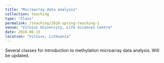 ```yaml
---
title: "Microarray data analysis"
collection: teaching
type: "Class"
permalink: /teaching/2018-spring-teaching-1
venue: "Vilnius University, Life Sciences Centre"
date: 2018-06-15
location: "Vilnius, Lithuania"
---
```


Several classes for introduction to methylation microarray data analysis. Will be updated.